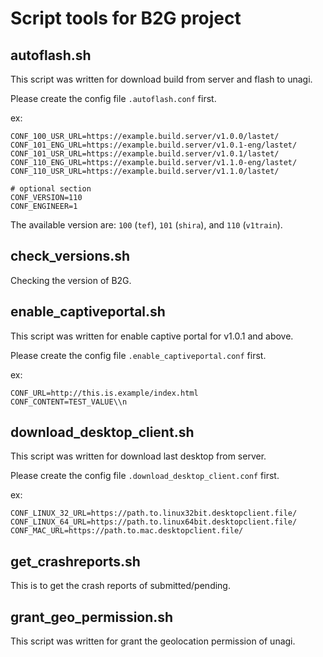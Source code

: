 # Script tools for B2G project

## autoflash.sh

This script was written for download build from server and flash to unagi.

Please create the config file `.autoflash.conf` first.

ex:
```
CONF_100_USR_URL=https://example.build.server/v1.0.0/lastet/
CONF_101_ENG_URL=https://example.build.server/v1.0.1-eng/lastet/
CONF_101_USR_URL=https://example.build.server/v1.0.1/lastet/
CONF_110_ENG_URL=https://example.build.server/v1.1.0-eng/lastet/
CONF_110_USR_URL=https://example.build.server/v1.1.0/lastet/

# optional section
CONF_VERSION=110
CONF_ENGINEER=1
```
The available version are:
`100` (`tef`), `101` (`shira`), and `110` (`v1train`).


## check_versions.sh

Checking the version of B2G.


## enable_captiveportal.sh

This script was written for enable captive portal for v1.0.1 and above.

Please create the config file `.enable_captiveportal.conf` first.

ex:
```
CONF_URL=http://this.is.example/index.html
CONF_CONTENT=TEST_VALUE\\n
```

## download_desktop_client.sh

This script was written for download last desktop from server.

Please create the config file `.download_desktop_client.conf` first.

ex:
```
CONF_LINUX_32_URL=https://path.to.linux32bit.desktopclient.file/
CONF_LINUX_64_URL=https://path.to.linux64bit.desktopclient.file/
CONF_MAC_URL=https://path.to.mac.desktopclient.file/
```


## get_crashreports.sh

This is to get the crash reports of submitted/pending.

## grant_geo_permission.sh

This script was written for grant the geolocation permission of unagi.
